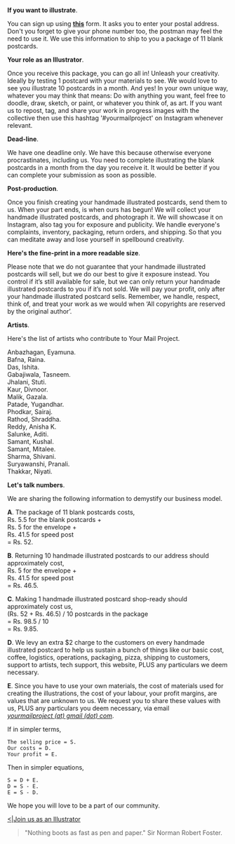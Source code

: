 **If you want to illustrate**.

You can sign up using **<a href="https://yourmailproject.typeform.com/to/krhWpQJZ" target="_blank">this</a>** form. It asks you to enter your postal address. Don't you forget to give your phone number too, the postman may feel the need to use it. We use this information to ship to you a package of 11 blank postcards.

**Your role as an Illustrator**.

Once you receive this package, you can go all in! Unleash your creativity. Ideally by testing 1 postcard with your materials to see. We would love to see you illustrate 10 postcards in a month. And yes! In your own unique way, whatever you may think that means: Do with anything you want, feel free to doodle, draw, sketch, or paint, or whatever you think of, as art. If you want us to repost, tag, and share your work in progress images with the collective then use this hashtag '#yourmailproject' on Instagram whenever relevant.

**Dead-line**.

We have one deadline only. We have this because otherwise everyone procrastinates, including us. You need to complete illustrating the blank postcards in a month from the day you receive it. It would be better if you can complete your submission as soon as possible.

**Post-production**.

Once you finish creating your handmade illustrated postcards, send them to us. When your part ends, is when ours has begun! We will collect your handmade illustrated postcards, and photograph it. We will showcase it on Instagram, also tag you for exposure and publicity. We handle everyone's complaints, inventory, packaging, return orders, and shipping. So that you can meditate away and lose yourself in spellbound creativity.

**Here's the fine-print in a more readable size**.

Please note that we do not guarantee that your handmade illustrated postcards will sell, but we do our best to give it exposure instead. You control if it’s still available for sale, but we can only return your handmade illustrated postcards to you if it’s not sold. We will pay your profit, only after your handmade illustrated postcard sells. Remember, we handle, respect, think of, and treat your work as we would when ‘All copyrights are reserved by the original author’.

**Artists**.

Here's the list of artists who contribute to Your Mail Project.

Anbazhagan, Eyamuna.  
Bafna, Raina.  
Das, Ishita.  
Gabajiwala, Tasneem.  
Jhalani, Stuti.  
Kaur, Divnoor.  
Malik, Gazala.  
Patade, Yugandhar.  
Phodkar, Sairaj.  
Rathod, Shraddha.  
Reddy, Anisha K.  
Salunke, Aditi.  
Samant, Kushal.  
Samant, Mitalee.  
Sharma, Shivani.  
Suryawanshi, Pranali.  
Thakkar, Niyati.

**Let's talk numbers**.

We are sharing the following information to demystify our business model.

**A**. The package of 11 blank postcards costs,  
Rs. 5.5 for the blank postcards +  
Rs. 5 for the envelope +  
Rs. 41.5 for speed post  
= Rs. 52.

**B**. Returning 10 handmade illustrated postcards to our address should approximately cost,  
Rs. 5 for the envelope +  
Rs. 41.5 for speed post  
= Rs. 46.5.

**C**. Making 1 handmade illustrated postcard shop-ready should approximately cost us,  
(Rs. 52 + Rs. 46.5) / 10 postcards in the package  
= Rs. 98.5 / 10  
= Rs. 9.85.

**D**. We levy an extra $2 charge to the customers on every handmade illustrated postcard to help us sustain a bunch of things like our basic cost, coffee, logistics, operations, packaging, pizza, shipping to customers, support to artists, tech support, this website, PLUS any particulars we deem necessary.

**E**. Since you have to use your own materials, the cost of materials used for creating the illustrations, the cost of your labour, your profit margins, are values that are unknown to us. We request you to share these values with us, PLUS any particulars you deem necessary, via email  
[_yourmailproject (at) gmail (dot) com_](mailto:yourmailproject@gmail.com).

If in simpler terms,

~~~
The selling price = S.  
Our costs = D.  
Your profit = E.
~~~

Then in simpler equations,

~~~
S = D + E.  
D = S - E.  
E = S - D.
~~~

We hope you will love to be a part of our community.

<div class="roadmap-spacer-1"></div>

<p>
<a class="btn" href="https://kvshvl.in/yourmailproject/getpostcards.html"><</a>|<a class="btn" href="https://yourmailproject.typeform.com/to/krhWpQJZ" target="_blank">Join us as an Illustrator</a><br>
</p>

<div class="roadmap-spacer-2"></div>

> "Nothing boots as fast as pen and paper."
> Sir Norman Robert Foster.
